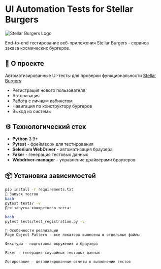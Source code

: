 # UI Automation Tests for Stellar Burgers

![Stellar Burgers Logo](https://stellarburgers.nomoreparties.site/static/media/logo.8a86c9d5.svg)

End-to-end тестирование веб-приложения Stellar Burgers - сервиса заказа космических бургеров.

## 🚀 О проекте

Автоматизированные UI-тесты для проверки функциональности [Stellar Burgers](https://stellarburgers.nomoreparties.site/):

- Регистрация нового пользователя
- Авторизация
- Работа с личным кабинетом
- Навигация по конструктору бургеров
- Выход из системы

## ⚙️ Технологический стек

- **Python** 3.9+
- **Pytest** - фреймворк для тестирования
- **Selenium WebDriver** - автоматизация браузера
- **Faker** - генерация тестовых данных
- **Webdriver-manager** - управление драйверами браузеров

## 📦 Установка зависимостей

```bash
pip install -r requirements.txt
🏃 Запуск тестов
bash
pytest tests/ -v
Для запуска конкретного теста:

bash
pytest tests/test_registration.py -v

📝 Особенности реализации
Page Object Pattern - все локаторы вынесены в отдельные файлы

Фикстуры - подготовка окружения и браузера

Faker - генерация случайных тестовых данных

Логирование - детализированные отчеты о выполнении тестов

